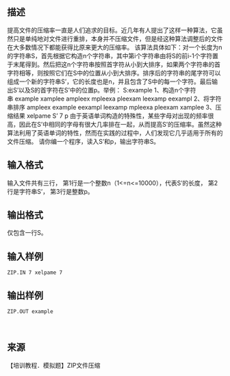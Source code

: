 ## 描述

提高文件的压缩率一直是人们追求的目标。近几年有人提出了这样一种算法，它虽然只是单纯地对文件进行重排，本身并不压缩文件，但是经这种算法调整后的文件在大多数情况下都能获得比原来更大的压缩率。 该算法具体如下：对一个长度为n的字符串S，首先根据它构造n个字符串，其中第i个字符串由将S的前i-1个字符置于末尾得到。然后把这n个字符串按照首字符从小到大排序，如果两个字符串的首字符相等，则按照它们在S中的位置从小到大排序。排序后的字符串的尾字符可以组成一个新的字符串S’，它的长度也是n，并且包含了S中的每一个字符。最后输出S’以及S的首字符在S’中的位置p。举例： S:example 1、构造n个字符串 example xamplee ampleex mpleexa pleexam leexamp eexampl 2、将字符串排序 ampleex example eexampl leexamp mpleexa pleexam xamplee 3、压缩结果 xelpame S’ 7 p 由于英语单词构造的特殊性，某些字母对出现的频率很高，因此在S’中相同的字母有很大几率排在一起，从而提高S’的压缩率。虽然这种算法利用了英语单词的特性，然而在实践的过程中，人们发现它几乎适用于所有的文件压缩。 请你编一个程序，读入S’和p，输出字符串S。 

## 输入格式

输入文件共有三行， 第1行是一个整数n（1<=n<=10000），代表S’的长度， 第2行是字符串S’， 第3行是整数p。

## 输出格式

仅包含一行S。

## 输入样例

```plaintext
ZIP.IN 7 xelpame 7 
```

## 输出样例

```plaintext
ZIP.OUT example 
```



 

## 来源

【培训教程．模拟题】ZIP文件压缩

